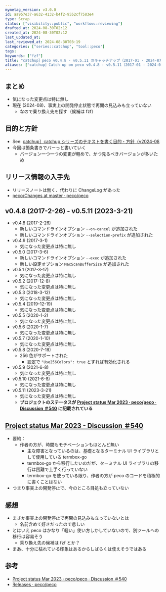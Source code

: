 ```yaml
---
mymetag_version: v3.0.0
id: aa957e37-a632-4132-b4f2-9552cf7583e4
type: Scrap
status: ["visibility::public", "workflow::reviewing"]
drafted_at: 2024-08-30T02:12
created_at: 2024-08-30T02:12
last_updated_at:
last_reviewed_at: 2024-08-30T03:19
categories: ["series::catchup", "tool::peco"]
tags:
keywords: ["fzf"]
title: "catchup］peco v0.4.8 - v0.5.11 のキャッチアップ（2017-01 - 2024-07"
aliases: ["catchup］Catch up on peco v0.4.8 - v0.5.11（2017-01 - 2024-07"]
---
```


## まとめ

- 気になった変更点は特に無し
- 現在 (2024-08)、事実上の開発停止状態で再開の見込みも立っていない
    - なので乗り換え先を探す（候補は fzf）

## 目的と方針

- See: [catchup］catchup シリーズのテキストを書く目的・方針（v2024-08](./72b2608e-8b0f-4ccd-a366-9093a8d48f2a.md)
- 今回は箇条書きでバーっと書いていく
    - バージョン一つ一つの変更が軽めで、かつ見るべきバージョンが多いため

## リリース情報の入手先

- リリースノートは無く、代わりに ChangeLog があった
- [peco/Changes at master · peco/peco](https://github.com/peco/peco/blob/51f38bf44ce24166f8707f295e23d30c948f8db5/Changes)

## v0.4.8 (2017-2-26) - v0.5.11 (2023-3-21)

- v0.4.8 (2017-2-26)
    - 新しいコマンドラインオプション `--on-cancel` が追加された
    - 新しいコマンドラインオプション `--selection-prefix` が追加された
- v0.4.9 (2017-3-1)
    - 気になった変更点は特に無し
- v0.5.0 (2017-3-6)
    - 新しいコマンドラインオプション `--exec` が追加された
    - 新しい設定オプション `MaxScanBufferSize` が追加された
- v0.5.1 (2017-3-17)
    - 気になった変更点は特に無し
- v0.5.2 (2017-12-8)
    - 気になった変更点は特に無し
- v0.5.3 (2018-3-12)
    - 気になった変更点は特に無し
- v0.5.4 (2019-12-19)
    - 気になった変更点は特に無し
- v0.5.5 (2020-1-2)
    - 気になった変更点は特に無し
- v0.5.6 (2020-1-7)
    - 気になった変更点は特に無し
- v0.5.7 (2020-1-10)
    - 気になった変更点は特に無し
- v0.5.8 (2020-7-18)
    - 256 色がサポートされた
        - 設定で `"Use256Colors": true` とすれば有効化される
- v0.5.9 (2021-6-8)
    - 気になった変更点は特に無し
- v0.5.10 (2021-6-8)
    - 気になった変更点は特に無し
- v0.5.11 (2023-3-21)
    - 気になった変更点は特に無し
    - **プロジェクトのステータスが [Project status Mar 2023 · peco/peco · Discussion ＃540](https://github.com/peco/peco/discussions/540) に記載されている**

## [Project status Mar 2023 - Discussion ＃540](https://github.com/peco/peco/discussions/540)

- 要約：
    - 作者の方が、時間もモチベーションもほとんど無い
        - 主な障害となっているのは、基礎となるターミナル UI ライブラリとして使用している termbox-go
        - termbox-go から移行したいのだが、ターミナル UI ライブラリの移行は困難で上手く行っていない
        - termbox-go を使っている限り、作者の方が peco のコードを積極的に書くことはない
- つまり事実上の開発停止で、今のところ目処も立っていない

## 感想

- まさか事実上の開発停止で再開の見込みも立っていないとは
    - 名前含めて好きだったので悲しい
- とはいえ peco はかなり「軽い」使い方しかしていないので、別ツールへの移行は容易そう
    - 乗り換え先の候補は fzf とか？
- まあ、十分に枯れている印象はあるからしばらくは使えそうではある

## 参考

- [Project status Mar 2023 · peco/peco · Discussion ＃540](https://github.com/peco/peco/discussions/540)
- [Releases · peco/peco](https://github.com/peco/peco/releases)
